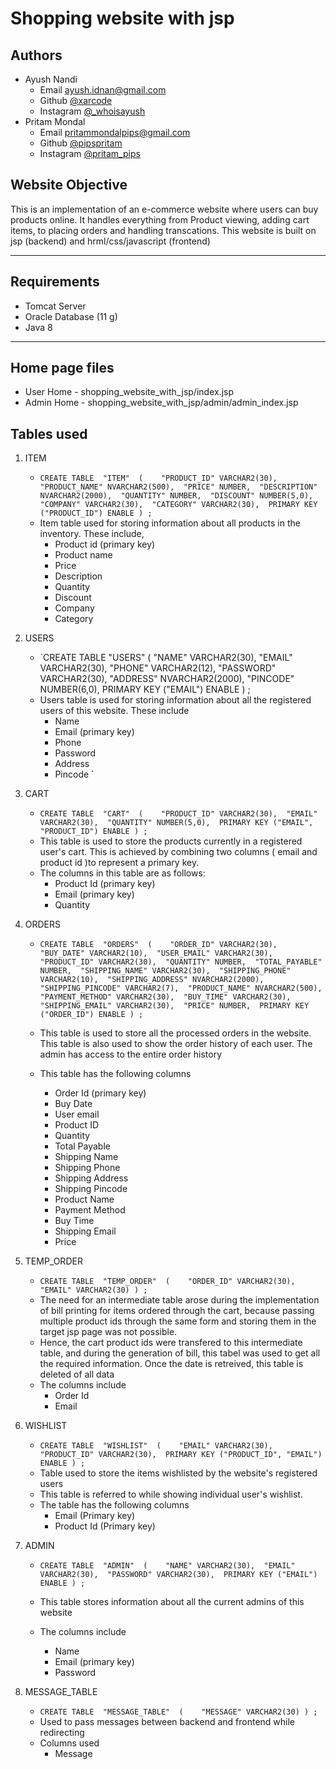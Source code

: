 # Shopping website with jsp
## Authors
* Ayush Nandi 
    * Email <ayush.idnan@gmail.com>
    * Github [@xarcode](https://github.com/xarcode "xarcode profile") 
    * Instagram [@_whoisayush](https://www.instagram.com/_whoisayush "Ayush's instagram")
* Pritam Mondal 
    * Email <pritammondalpips@gmail.com>
    * Github [@pipspritam](https://github.com/pipspritam "pipspritam profile")
    * Instagram [@pritam_pips](https://www.instagram.com/pritam_pips "Pritam's instagram")
## Website Objective
This is an implementation of an e-commerce website where users can buy products online. It handles everything from Product viewing, adding cart items, to placing orders and handling transcations. This website is built on jsp (backend) and hrml/css/javascript (frontend)

***

## Requirements
* Tomcat Server
* Oracle Database (11 g)
* Java 8

***
## Home page files
* User Home - shopping_website_with_jsp/index.jsp
* Admin Home - shopping_website_with_jsp/admin/admin_index.jsp
## Tables used
1. ITEM
    * `CREATE TABLE  "ITEM" 
   (	"PRODUCT_ID" VARCHAR2(30), 
	"PRODUCT_NAME" NVARCHAR2(500), 
	"PRICE" NUMBER, 
	"DESCRIPTION" NVARCHAR2(2000), 
	"QUANTITY" NUMBER, 
	"DISCOUNT" NUMBER(5,0), 
	"COMPANY" VARCHAR2(30), 
	"CATEGORY" VARCHAR2(30), 
	 PRIMARY KEY ("PRODUCT_ID") ENABLE
   ) ;`
   * Item table used for storing information about all products in the inventory. These include, 
        * Product id (primary key)
        * Product name
        * Price
        * Description
        * Quantity
        * Discount
        * Company
        * Category

2. USERS
    * `CREATE TABLE  "USERS" 
   (	"NAME" VARCHAR2(30), 
	"EMAIL" VARCHAR2(30), 
	"PHONE" VARCHAR2(12), 
	"PASSWORD" VARCHAR2(30), 
	"ADDRESS" NVARCHAR2(2000), 
	"PINCODE" NUMBER(6,0), 
	 PRIMARY KEY ("EMAIL") ENABLE
   ) ;
   * Users table is used for storing information about all the registered users of this website. These include
        * Name
        * Email (primary key)
        * Phone
        * Password
        * Address
        * Pincode
`
3. CART
    * `CREATE TABLE  "CART" 
   (	"PRODUCT_ID" VARCHAR2(30), 
	"EMAIL" VARCHAR2(30), 
	"QUANTITY" NUMBER(5,0), 
	 PRIMARY KEY ("EMAIL", "PRODUCT_ID") ENABLE
   ) ;`
   * This table is used to store the products currently in a registered user's cart. This is achieved by combining two columns ( email and product id )to represent a primary key.
   * The columns in this table are as follows:
        * Product Id (primary key)
        * Email (primary key)
        * Quantity
4. ORDERS
    * `CREATE TABLE  "ORDERS" 
   (	"ORDER_ID" VARCHAR2(30), 
	"BUY_DATE" VARCHAR2(10), 
	"USER_EMAIL" VARCHAR2(30), 
	"PRODUCT_ID" VARCHAR2(30), 
	"QUANTITY" NUMBER, 
	"TOTAL_PAYABLE" NUMBER, 
	"SHIPPING_NAME" VARCHAR2(30), 
	"SHIPPING_PHONE" VARCHAR2(10), 
	"SHIPPING_ADDRESS" NVARCHAR2(2000), 
	"SHIPPING_PINCODE" VARCHAR2(7), 
	"PRODUCT_NAME" NVARCHAR2(500), 
	"PAYMENT_METHOD" VARCHAR2(30), 
	"BUY_TIME" VARCHAR2(30), 
	"SHIPPING_EMAIL" VARCHAR2(30), 
	"PRICE" NUMBER, 
	 PRIMARY KEY ("ORDER_ID") ENABLE
   ) ;`

   * This table is used to store all the processed orders in the website. This table is also used to show the order history of each user. The admin has access to the entire order history
   * This table has the following columns
        * Order Id (primary key)
        * Buy Date
        * User email
        * Product ID
        * Quantity
        * Total Payable
        * Shipping Name
        * Shipping Phone
        * Shipping Address
        * Shipping Pincode
        * Product Name
        * Payment Method
        * Buy Time
        * Shipping Email
        * Price

5. TEMP_ORDER
    * `CREATE TABLE  "TEMP_ORDER" 
   (	"ORDER_ID" VARCHAR2(30), 
	"EMAIL" VARCHAR2(30)
   ) ;`
   * The need for an intermediate table arose during the implementation of bill printing for items ordered through the cart, because passing multiple product ids through the same form and storing them in the target jsp page was not possible.
   * Hence, the cart product ids were transfered to this intermediate table, and during the generation of bill, this tabel was used to get all the required information. Once the date is retreived, this table is deleted of all data
   * The columns include
        * Order Id
        * Email

6. WISHLIST
    * `CREATE TABLE  "WISHLIST" 
   (	"EMAIL" VARCHAR2(30), 
	"PRODUCT_ID" VARCHAR2(30), 
	 PRIMARY KEY ("PRODUCT_ID", "EMAIL") ENABLE
   ) ;`
   * Table used to store the items wishlisted by the website's registered users
   * This table is referred to while showing individual user's wishlist. 
   * The table has the following columns
        * Email (Primary key)
        * Product Id (Primary key)

7. ADMIN
    * `CREATE TABLE  "ADMIN" 
   (	"NAME" VARCHAR2(30), 
	"EMAIL" VARCHAR2(30), 
	"PASSWORD" VARCHAR2(30), 
	 PRIMARY KEY ("EMAIL") ENABLE
   ) ;`

    * This table stores information about all the current admins of this website
    * The columns include
        * Name
        * Email (primary key)
        * Password

8. MESSAGE_TABLE
    * `CREATE TABLE  "MESSAGE_TABLE" 
   (	"MESSAGE" VARCHAR2(30)
   ) ;`
   * Used to pass messages between backend and frontend while redirecting
   * Columns used
        * Message